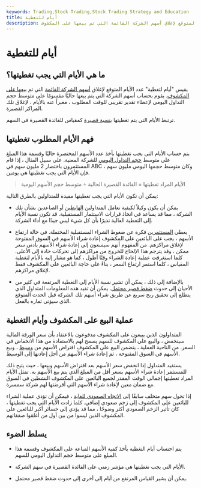 ```yaml
---
keywords: Trading,Stock Trading,Stock Trading Strategy and Education
title: أيام للتغطية
description: يقيس عدد الأيام لتغطية عدد الأيام المتوقع لإغلاق أسهم الشركة القائمة التي تم بيعها على المكشوف.
---
```


# أيام للتغطية
## ما هي الأيام التي يجب تغطيتها؟

يقيس "أيام لتغطية" عدد الأيام المتوقع لإغلاق [أسهم الشركة القائمة](/outstandingshares) التي تم [بيعها على المكشوف](/short). يقوم بحساب أسهم الشركة التي يتم بيعها حاليًا مقسومًا على متوسط حجم التداول اليومي لإعطاء تقدير تقريبي للوقت المطلوب ، معبراً عنه بالأيام ، لإغلاق تلك المراكز القصيرة.

ترتبط الأيام التي يتم تغطيتها [بنسبة قصيرة](/shortinterestratio) كمقياس للفائدة القصيرة في السهم.

## فهم الأيام المطلوب تغطيتها

يتم حساب الأيام التي يجب تغطيتها بأخذ عدد الأسهم المختصرة حاليًا وقسمة هذا المبلغ على متوسط [حجم التداول اليومي](/volumeoftrade) للشركة المعنية. على سبيل المثال ، إذا قام المستثمرون باختصار 2 مليون سهم في ABC وكان متوسط حجمها اليومي مليون سهم ، فإن الأيام التي يجب تغطيتها هي يومين.

>

> الأيام المراد تغطيتها = الفائدة القصيرة الحالية ÷ متوسط حجم الأسهم اليومية

>

يمكن أن تكون الأيام التي يجب تغطيتها مفيدة للمتداولين بالطرق التالية:

- يمكن أن يكون وكيلاً لكيفية تعامل المتداولين [الهابطين](/bear) أو الصاعدين بشأن تلك الشركة ، مما قد يساعد في اتخاذ قرارات الاستثمار المستقبلية. قد تكون نسبة الأيام إلى التغطية العالية نذيرًا بأن كل شيء ليس جيدًا مع أداء الشركة.

- يعطي [المستثمرين](/investor) فكرة عن ضغوط الشراء المستقبلية المحتملة. في حالة ارتفاع الأسهم ، يجب على البائعين على المكشوف إعادة شراء الأسهم في السوق المفتوحة لإغلاق مراكزهم. من المفهوم أنهم سيسعون إلى إعادة شراء الأسهم بأدنى سعر ممكن ، وقد يترجم هذا الإلحاح للخروج من مراكزهم إلى تحركات حادة إلى الأعلى. كلما استغرقت عملية إعادة الشراء وقتًا أطول ، كما هو مشار إليه بالأيام لتغطية المقياس ، كلما استمر ارتفاع السعر ، بناءً على حاجة البائعين على المكشوف فقط لإغلاق مراكزهم.

- بالإضافة إلى ذلك ، يمكن أن تشير نسبة الأيام إلى التغطية المرتفعة في كثير من الأحيان إلى حدوث [ضغط قصير محتمل](/shortsqueeze). يمكن أن تفيد هذه المعلومات المتداول الذي يتطلع إلى تحقيق ربح سريع عن طريق شراء أسهم تلك الشركة قبل الحدث المتوقع الذي سيؤتي ثماره بالفعل.

## عملية البيع على المكشوف وأيام التغطية

المتداولون الذين يبيعون على المكشوف مدفوعون بالاعتقاد بأن سعر الورقة المالية سينخفض ، والبيع على المكشوف للسهم يسمح لهم بالاستفادة من هذا الانخفاض في السعر. من الناحية العملية ، يتضمن البيع على المكشوف اقتراض الأسهم من [وسيط](/broker) ، وبيع الأسهم في السوق المفتوحة ، ثم إعادة شراء الأسهم من أجل إعادتها إلى الوسيط.

يستفيد المتداول إذا انخفض سعر الأسهم بعد اقتراض الأسهم وبيعها ، حيث يتيح ذلك للمستثمر إعادة شراء الأسهم بسعر أقل من المبلغ الذي يتم بيع الأسهم به. تمثل الأيام المراد تغطيتها إجمالي الوقت المقدر لجميع البائعين على المكشوف النشطين في السوق مع ضمان معين لإعادة شراء الأسهم التي أقرضتها لهم شركة سمسرة.

إذا تحول سهم متخلف سابقًا إلى [الاتجاه الصعودي للغاية](/bull) ، فيمكن أن تؤدي عملية الشراء للبائعين على المكشوف إلى زخم صعودي إضافي. كلما زادت الأيام التي يجب تغطيتها ، كان تأثير الزخم الصعودي أكثر وضوحًا ، مما قد يؤدي إلى خسائر أكبر للبائعين على المكشوف الذين ليسوا من بين أول من أغلقوا صفقاتهم.

## يسلط الضوء

- يتم احتساب أيام التغطية بأخذ كمية الأسهم المباعة على المكشوف وقسمة هذا المبلغ على متوسط حجم التداول اليومي للسهم.

- الأيام التي يجب تغطيتها هي مؤشر زمني على الفائدة القصيرة في سهم الشركة.

- يمكن أن يشير القياس المرتفع من أيام إلى أخرى إلى حدوث ضغط قصير محتمل.

